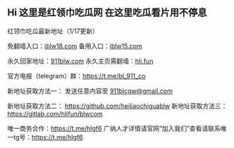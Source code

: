 ## Hi 这里是红领巾吃瓜网 在这里吃瓜看片用不停息
红领巾吃瓜最新地址（1/17更新）

免翻墙入口：[iblw18.com](https://iblw18.com)
备用入口：[iblw15.com](https://iblw15.com)

永久回家地址：[911blw.com](https://911blw.com)
永久主页需翻墙：[hlj.fun](https://www.hlj.fun)


官方电报（telegram）群：https://t.me/bl_911_co

新地址获取方法一： 发送任意内容至 911blcgw@gmail.com

新地址获取方法二： https://github.com/heiliaochiguablw
新地址获取方法三： https://gitlab.com/hljfun/blwcom

唯一商务合作：https://t.me/hlgf6
广纳人才详情请官网“加入我们”查看请联系唯一tg号：https://t.me/hlgf6
